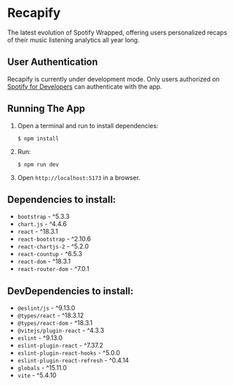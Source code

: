 # Recapify

The latest evolution of Spotify Wrapped, offering users personalized recaps of their music listening analytics all year long.

## User Authentication

Recapify is currently under development mode. Only users authorized on [Spotify for Developers](https://developer.spotify.com/) can authenticate with the app.

## Running The App
1. Open a terminal and run to install dependencies:
    ```
    $ npm install
    ```

2. Run:
    ```
    $ npm run dev
    ```

3. Open `http://localhost:5173` in a browser.

## Dependencies to install:

- `bootstrap` - ^5.3.3
- `chart.js` - ^4.4.6
- `react` - ^18.3.1
- `react-bootstrap` - ^2.10.6
- `react-chartjs-2` - ^5.2.0
- `react-countup` - ^6.5.3
- `react-dom` - ^18.3.1
- `react-router-dom` - ^7.0.1

## DevDependencies to install:

- `@eslint/js` - ^9.13.0
- `@types/react` - ^18.3.12
- `@types/react-dom` - ^18.3.1
- `@vitejs/plugin-react` - ^4.3.3
- `eslint` - ^9.13.0
- `eslint-plugin-react` - ^7.37.2
- `eslint-plugin-react-hooks` - ^5.0.0
- `eslint-plugin-react-refresh` - ^0.4.14
- `globals` - ^15.11.0
- `vite` - ^5.4.10